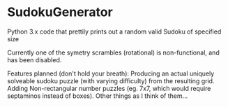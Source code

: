 # SudokuGenerator
Python 3.x code that prettily prints out a random valid Sudoku of specified size

Currently one of the symetry scrambles (rotational) is non-functional, and has been disabled.

Features planned (don't hold your breath): 
  Producing an actual uniquely solveable sudoku puzzle (with varying difficulty) from the resulting grid.
  Adding Non-rectangular number puzzles (eg. 7x7, which would require septaminos instead of boxes).
  Other things as I think of them...
